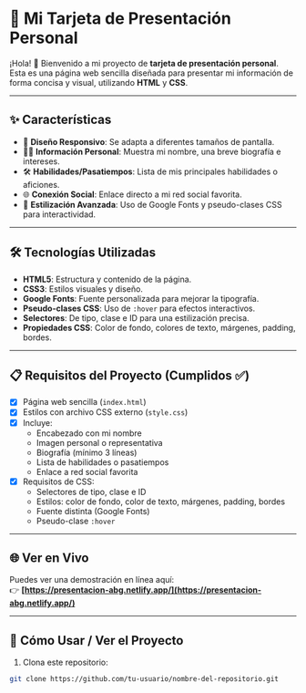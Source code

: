# 🚀 Mi Tarjeta de Presentación Personal

¡Hola! 👋 Bienvenido a mi proyecto de **tarjeta de presentación personal**.  
Esta es una página web sencilla diseñada para presentar mi información de forma concisa y visual, utilizando **HTML** y **CSS**.

---

## ✨ Características

- 🎨 **Diseño Responsivo**: Se adapta a diferentes tamaños de pantalla.
- 🧍‍♂️ **Información Personal**: Muestra mi nombre, una breve biografía e intereses.
- 🛠️ **Habilidades/Pasatiempos**: Lista de mis principales habilidades o aficiones.
- 🌐 **Conexión Social**: Enlace directo a mi red social favorita.
- 💅 **Estilización Avanzada**: Uso de Google Fonts y pseudo-clases CSS para interactividad.

---

## 🛠️ Tecnologías Utilizadas

- **HTML5**: Estructura y contenido de la página.
- **CSS3**: Estilos visuales y diseño.
- **Google Fonts**: Fuente personalizada para mejorar la tipografía.
- **Pseudo-clases CSS**: Uso de `:hover` para efectos interactivos.
- **Selectores**: De tipo, clase e ID para una estilización precisa.
- **Propiedades CSS**: Color de fondo, colores de texto, márgenes, padding, bordes.

---

## 📋 Requisitos del Proyecto (Cumplidos ✅)

- [x] Página web sencilla (`index.html`)
- [x] Estilos con archivo CSS externo (`style.css`)
- [x] Incluye:
  - Encabezado con mi nombre
  - Imagen personal o representativa
  - Biografía (mínimo 3 líneas)
  - Lista de habilidades o pasatiempos
  - Enlace a red social favorita
- [x] Requisitos de CSS:
  - Selectores de tipo, clase e ID
  - Estilos: color de fondo, color de texto, márgenes, padding, bordes
  - Fuente distinta (Google Fonts)
  - Pseudo-clase `:hover`

---

## 🌐 Ver en Vivo

Puedes ver una demostración en línea aquí:  
👉 **[https://presentacion-abg.netlify.app/](https://presentacion-abg.netlify.app/)**

---

## 🚀 Cómo Usar / Ver el Proyecto

1. Clona este repositorio:

```bash
git clone https://github.com/tu-usuario/nombre-del-repositorio.git


